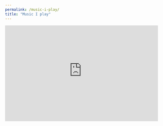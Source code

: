 ```yaml
---
permalink: /music-i-play/
title: "Music I play"
---
```


<div markdown = "0">
    <iframe width="100%" height="315" src="https://www.youtube-nocookie.com/embed/videoseries?list=PLNQo78O52HhMEu3c7jX0tMF8kpgEVERSN" frameborder="0" allow="accelerometer; autoplay; encrypted-media; gyroscope; picture-in-picture" allowfullscreen></iframe>
</div>

